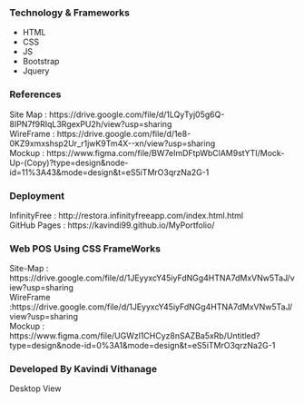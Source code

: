 <h3>Technology & Frameworks</h3>
<ul>
  <li>HTML</li>
  <li>CSS</li>
  <li>JS</li>
  <li>Bootstrap</li>
  <li>Jquery</li>
</ul>
<h3>References</h3>
Site Map : https://drive.google.com/file/d/1LQyTyj05g6Q-8IPN7f9RIqL3RgexPU2h/view?usp=sharing <br>
WireFrame : https://drive.google.com/file/d/1e8-0KZ9xmxshsp2Ur_r1jwK9Tm4X--xn/view?usp=sharing<br>
Mockup : https://www.figma.com/file/BW7eImDFtpWbClAM9stYTI/Mock-Up-(Copy)?type=design&node-id=11%3A43&mode=design&t=eS5iTMrO3qrzNa2G-1
<h3>Deployment</h3>
InfinityFree : http://restora.infinityfreeapp.com/index.html.html <br>
GitHub Pages : https://kavindi99.github.io/MyPortfolio/ <br>
<h3> Web POS Using CSS FrameWorks</h3>
 Site-Map : https://drive.google.com/file/d/1JEyyxcY45iyFdNGg4HTNA7dMxVNw5TaJ/view?usp=sharing<br>
 WireFrame :https://drive.google.com/file/d/1JEyyxcY45iyFdNGg4HTNA7dMxVNw5TaJ/view?usp=sharing<br>
 Mockup : https://www.figma.com/file/UGWzl1CHCyz8nSAZBa5xRb/Untitled?type=design&node-id=0%3A1&mode=design&t=eS5iTMrO3qrzNa2G-1 <br>
<h3>Developed By Kavindi Vithanage </h3>
Desktop View
